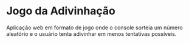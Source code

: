 

# Jogo da Adivinhação
Aplicação web em formato de jogo onde o console sorteia um número aleatório e o usuário tenta adivinhar em menos tentativas possíveis.
